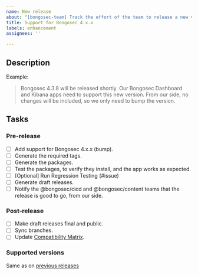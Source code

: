 ```yaml
---
name: New release
about: "[bongosec-team] Track the effort of the team to release a new version of Bongosec"
title: Support for Bongosec 4.x.x
labels: enhancement
assignees: ''

---
```


## Description

Example:
> Bongosec 4.3.8 will be released shortly. Our Bongosec Dashboard and Kibana apps need to support this new version. From our side, no changes will be included, so we only need to bump the version.


## Tasks

### Pre-release
- [ ] Add support for Bongosec 4.x.x (bump).
- [ ] Generate the required tags.
- [ ] Generate the packages.
- [ ] Test the packages, to verify they install, and the app works as expected.
- [ ] [Optional] Run Regression Testing (#issue) 
- [ ] Generate draft releases.
- [ ] Notify the @bongosec/cicd and @bongosec/content teams that the release is good to go, from our side.

### Post-release
- [ ] Make draft releases final and public.
- [ ] Sync branches.
- [ ] Update [Compatibility Matrix](https://github.com/bongosec/bongosec-kibana-app/wiki/Compatibility).

### Supported versions

Same as on [previous releases](https://github.com/bongosec/bongosec-dashboard-plugins/wiki/Compatibility)
